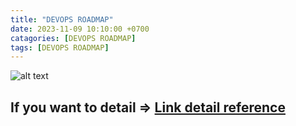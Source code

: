 ```yaml
---
title: "DEVOPS ROADMAP"
date: 2023-11-09 10:10:00 +0700
catagories: [DEVOPS ROADMAP]
tags: [DEVOPS ROADMAP]
---
```

![alt text](https://github.com/milanm/DevOps-Roadmap/raw/master/DevOps%20Roadmap.png)

## If you want to detail => [Link detail reference](https://roadmap.sh/devops)



